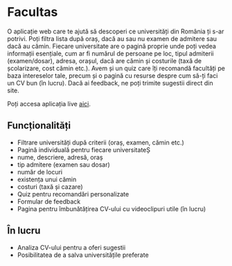 # Facultas

O aplicație web care te ajută să descoperi ce universități din România ți s-ar potrivi. Poți filtra lista după oraș, dacă au sau nu examen de admitere sau dacă au cămin. Fiecare universitate are o pagină proprie unde poți vedea informații esențiale, cum ar fi numărul de persoane pe loc, tipul admiterii (examen/dosar), adresa, orașul, dacă are cămin și costurile (taxă de școlarizare, cost cămin etc.). Avem și un quiz care îți recomandă facultăți pe baza intereselor tale, precum și o pagină cu resurse despre cum să-ți faci un CV bun (în lucru). Dacă ai feedback, ne poți trimite sugestii direct din site.

Poți accesa aplicația live [aici](https://ghid-facultate.onrender.com).


##  Funcționalități

-  Filtrare universități după criterii (oraș, examen, cămin etc.)
-  Pagină individuală pentru fiecare universitateȘ
  - nume, descriere, adresă, oraș  
  - tip admitere (examen sau dosar)  
  - număr de locuri  
  - existența unui cămin  
  - costuri (taxă și cazare)
-  Quiz pentru recomandări personalizate
-  Formular de feedback
-  Pagina pentru îmbunătățirea CV-ului cu videoclipuri utile (în lucru)

##  În lucru

- Analiza CV-ului pentru a oferi sugestii
- Posibilitatea de a salva universitățile preferate
